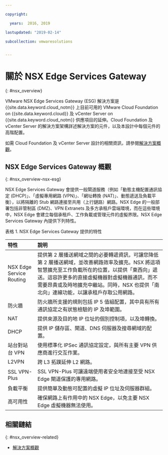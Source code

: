 ```yaml
---

copyright:

  years:  2016, 2019

lastupdated: "2019-02-14"

subcollection: vmwaresolutions


---
```


# 關於 NSX Edge Services Gateway
{: #nsx_overview}

VMware NSX Edge Services Gateway (ESG) 解決方案是 {{site.data.keyword.cloud_notm}} 上目前可用的 VMware Cloud Foundation on {{site.data.keyword.cloud}} 及 vCenter Server on {{site.data.keyword.cloud_notm}} 供應項目的延伸。Cloud Foundation 及 vCenter Server 的解決方案架構詳述解決方案的元件，以及本設計中每個元件的高階配置。

如需 Cloud Foundation 及 vCenter Server 設計的相關資訊，請參閱[解決方案概觀](/docs/services/vmwaresolutions/archiref/solution?topic=vmware-solutions-solution_overview)。

## NSX Edge Services Gateway 概觀
{: #nsx_overview-nsx-esg}

NSX Edge Services Gateway 會提供一般閘道服務（例如「動態主機配置通訊協定 (DHCP)」、「虛擬專用網路 (VPN)」、「網址轉換 (NAT)」、動態遞送及負載平衡），以將隔離的 Stub 網路連接至共用（上行鏈路）網路。NSX Edge 的一般部署包括非管制區 (DMZ)、VPN Extranets 及多方承租戶雲端環境，而在這些環境中，NSX Edge 會建立每個承租戶、工作負載或管理元件的虛擬界限。NSX Edge Services Gateway 內提供下列特性。

表格 1. NSX Edge Services Gateway 提供的特性

| 特性 |說明              |
|:------- |:----------- |
| NSX Edge Service Routing | 提供第 2 層播送網域之間的必要轉遞資訊，可讓您降低第 2 層播送網域，並改善網路效率及擴充。NSX 將這項智慧擴充至工作負載所在的位置，以提供「東西向」遞送。這容許更多的直接虛擬機器對虛擬機器通訊，而不需要昂貴或及時地擴充中繼站。同時，NSX 也提供「南北向」連線功能，以讓承租戶存取公用網路。|
| 防火牆 | 防火牆所支援的規則包括 IP 5 值組配置，其中具有所有通訊協定之有狀態檢驗的 IP 及埠範圍。|
| NAT | 提供來源及目的地 IP 位址的個別控制項，以及埠轉換。|
| DHCP | 提供 IP 儲存區、閘道、DNS 伺服器及搜尋網域的配置。|
| 站台對站台 VPN | 使用標準化 IPSec 通訊協定設定，與所有主要 VPN 供應商進行交互作業。|
| L2VPN | 跨 L3 拓蹼延伸 L2 網路。|
| SSL VPN-Plus | SSL VPN-Plus 可讓遠端使用者安全地連接至受 NSX Edge 閘道保護的專用網路。|
|負載平衡| 提供簡單及動態可配置的虛擬 IP 位址及伺服器群組。|
| 高可用性 | 確保網路上有作用中的 NSX Edge，以免主要 NSX Edge 虛擬機器無法使用。|

## 相關鏈結
{: #nsx_overview-related}

* [解決方案概觀](/docs/services/vmwaresolutions/archiref/solution?topic=vmware-solutions-solution_overview)
